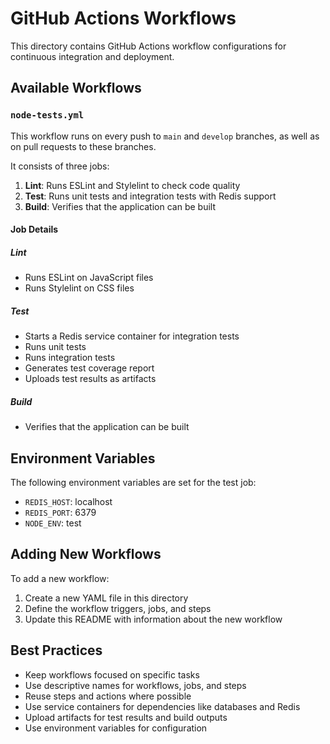 # GitHub Actions Workflows

This directory contains GitHub Actions workflow configurations for continuous integration and deployment.

## Available Workflows

### `node-tests.yml`

This workflow runs on every push to `main` and `develop` branches, as well as on pull requests to these branches.

It consists of three jobs:

1. **Lint**: Runs ESLint and Stylelint to check code quality
2. **Test**: Runs unit tests and integration tests with Redis support
3. **Build**: Verifies that the application can be built

#### Job Details

##### Lint
- Runs ESLint on JavaScript files
- Runs Stylelint on CSS files

##### Test
- Starts a Redis service container for integration tests
- Runs unit tests
- Runs integration tests
- Generates test coverage report
- Uploads test results as artifacts

##### Build
- Verifies that the application can be built

## Environment Variables

The following environment variables are set for the test job:

- `REDIS_HOST`: localhost
- `REDIS_PORT`: 6379
- `NODE_ENV`: test

## Adding New Workflows

To add a new workflow:

1. Create a new YAML file in this directory
2. Define the workflow triggers, jobs, and steps
3. Update this README with information about the new workflow

## Best Practices

- Keep workflows focused on specific tasks
- Use descriptive names for workflows, jobs, and steps
- Reuse steps and actions where possible
- Use service containers for dependencies like databases and Redis
- Upload artifacts for test results and build outputs
- Use environment variables for configuration
